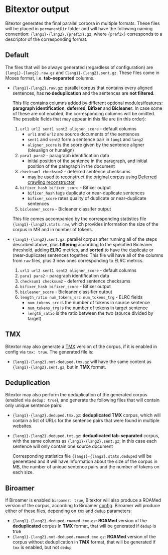 # Bitextor output

Bitextor generates the final parallel corpora in multiple formats. These files will be placed in `permanentDir` folder and will have the following naming convention: `{lang1}-{lang2}.{prefix}.gz`, where `{prefix}` corresponds to a descriptor of the corresponding format.

## Default

The files that will be always generated (regardless of configuration) are `{lang1}-{lang2}.raw.gz` and `{lang1}-{lang2}.sent.gz`. These files come in Moses format, i.e. **tab-separated** columns.

* `{lang1}-{lang2}.raw.gz`: parallel corpus that contains every aligned sentences, has **no deduplication** and the sentences are **not filtered**.

    This file contains columns added by different optional modules/features: **paragraph identification**, **deferred**, **Bifixer** and **Bicleaner**. In case some of these are not enabled, the corresponding columns will be omitted. The possible fields that may appear in this file are (in this order):

    1. `url1 url2 sent1 sent2 aligner_score` - default columns
        * `url1` and `url2` are source documents of the sentences
        * `sent1` and `sent2` form a sentence pair in `lang1` and `lang2`
        * `aligner_score` is the score given by the sentence aligner (bleualign or hunalign)
    2. `para1 para2` - paragraph identification data
        * initial position of the sentence in the paragraph, and initial position of the paragraph in the document
    3. `checksum1 checksum2` - deferred sentence checksums
        * may be used to reconstruct the original corpus using [Deferred crawling reconstructor](https://github.com/bitextor/deferred-crawling)
    4. `bifixer_hash bifixer_score` - Bifixer output
        * `bifixer_hash` tags duplicate or near-duplicate sentences
        * `bifixer_score` rates quality of duplicate or near-duplicate sentences
    5. `bicleaner_score` - Bicleaner classifer output

    This file comes accompanied by the corresponding statistics file `{lang1}-{lang2}.stats.raw`, which provides information the size of the corpus in MB and in number of  tokens.

* `{lang1}-{lang2}.sent.gz`: parallel corpus after running all of the steps described above, plus **filtering** according to the specified Bicleaner threshold, adding **ELRC** metrics, and **sorted** to have the duplicate or (near-duplicate) sentences together. This file will have all of the columns from `raw` files, plus 3 new ones corresponding to ELRC metrics.

    1. `url1 url2 sent1 sent2 aligner_score` - default columns
    2. `para1 para2` - paragraph identification data
    3. `checksum1 checksum2` - deferred sentence checksums
    4. `bifixer_hash bifixer_score` - Bifixer output
    5. `bicleaner_score` - Bicleaner classifier output
    6. `length_ratio num_tokens_src num_tokens_trg` - ELRC fields
        * `num_tokens_src` is the number of tokens in source sentence
        * `num_tokens_trg` is the number of tokens in target sentence
        * `length_ratio` is the ratio between the two (source divided by target)

## TMX

Bitextor may also generate a [TMX](https://en.wikipedia.org/wiki/Translation_Memory_eXchange) version of the corpus, if it is enabled in config via `tmx: true`. The generated file is:

* `{lang1}-{lang2}.not-deduped.tmx.gz` will have the same content as `{lang1}-{lang2}.sent.gz`, but in **TMX** format.

## Deduplication

Bitextor may also perform the deduplication of the generated corpus (enabled via `dedup: true`), and generate the following files that will contain only unique sentence pairs:

* `{lang1}-{lang2}.deduped.tmx.gz`: **deduplicated TMX** corpus, which will contain a list of URLs for the sentence pairs that were found in multiple websites.

* `{lang1}-{lang2}.deduped.txt.gz`: **deduplicated tab-separated** corpus, with the same columns as `{lang1}-{lang2}.sent.gz`; in this case each sentence will only contain one source document

    Corresponding statistics file `{lang1}-{lang2}.stats.deduped` will be generetaed and it will have information about the size of the corpus in MB, the number of unique sentence pairs and the number of tokens on each size.

## Biroamer

If Biroamer is enabled `biroamer: true`, Bitextor will also produce a ROAMed version of the corpus, according to Biroamer [config](CONFIG.md#post-processing). Biroamer will produce either of these files, depending on `tmx` and `dedup` parameters:

* `{lang1}-{lang2}.deduped.roamed.tmx.gz`: **ROAMed** version of the **deduplicated** corpus in **TMX** format, that will be generated if `dedup` is true
* `{lang1}-{lang2}.not-deduped.roamed.tmx.gz`: **ROAMed** version of the corpus without deduplication in **TMX** format, that will be generated if `tmx` is enabled, but not `dedup`
